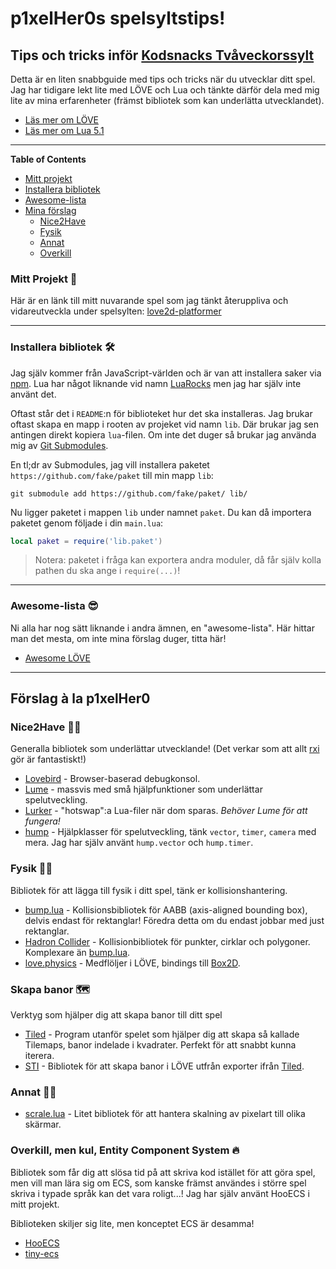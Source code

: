 # p1xelHer0s spelsyltstips!

## Tips och tricks inför [Kodsnacks Tvåveckorssylt](https://itch.io/jam/kodsnacks-2veckorssylt)

Detta är en liten snabbguide med tips och tricks när du utvecklar ditt spel. Jag har tidigare lekt lite med LÖVE och Lua och tänkte därför dela med mig lite av mina erfarenheter (främst bibliotek som kan underlätta utvecklandet).

* [Läs mer om LÖVE](https://love2d.org/)
* [Läs mer om Lua 5.1](https://www.lua.org/manual/5.1/)

---

**Table of Contents**

* [Mitt projekt](#mitt-projekt-)
* [Installera bibliotek](#installera-bibliotek-)
* [Awesome-lista](#awesome-lista-)
* [Mina förslag](#förslag-à-la-p1xelher0)
  * [Nice2Have](#nice2have-%EF%B8%8F)
  * [Fysik](#fysik-%EF%B8%8F)
  * [Annat](#annat-)
  * [Overkill](#overkill-men-kul-entity-component-system-)


### Mitt Projekt 👾
Här är en länk till mitt nuvarande spel som jag tänkt återuppliva och vidareutveckla under spelsylten: [love2d-platformer](https://github.com/p1xelHer0/love2d-platformer)

---

### Installera bibliotek 🛠

Jag själv kommer från JavaScript-världen och är van att installera saker via [npm](https://www.npmjs.com/). Lua har något liknande vid namn [LuaRocks](https://luarocks.org/) men jag har själv inte använt det.

Oftast står det i `README`:n för biblioteket hur det ska installeras. Jag brukar oftast skapa en mapp i rooten av projeket vid namn `lib`. Där brukar jag sen antingen direkt kopiera `lua`-filen. Om inte det duger så brukar jag använda mig av [Git Submodules](https://git-scm.com/book/en/v2/Git-Tools-Submodules). 

En tl;dr av Submodules, jag vill installera paketet `https://github.com/fake/paket` till min mapp `lib`:
```
git submodule add https://github.com/fake/paket/ lib/
```

Nu ligger paketet i mappen `lib` under namnet `paket`. Du kan då importera paketet genom följade i din `main.lua`:

```lua
local paket = require('lib.paket')
```

> Notera: paketet i fråga kan exportera andra moduler, då får själv kolla pathen du ska ange i `require(...)`!

---

### Awesome-lista 😎

Ni alla har nog sätt liknande i andra ämnen, en "awesome-lista". Här hittar man det mesta, om inte mina förslag duger, titta här!

- [Awesome LÖVE](https://github.com/love2d-community/awesome-love2d)

---

## Förslag à la p1xelHer0

### Nice2Have 💆‍♀️

Generalla bibliotek som underlättar utvecklande! (Det verkar som att allt [rxi](https://github.com/rxi/) gör är fantastiskt!)

- [Lovebird](https://github.com/rxi/lovebird) - Browser-baserad debugkonsol.
- [Lume](https://github.com/rxi/lume) - massvis med små hjälpfunktioner som underlättar spelutveckling.
- [Lurker](https://github.com/rxi/lurker) - "hotswap":a Lua-filer när dom sparas. _Behöver Lume för att fungera!_
- [hump](https://hump.readthedocs.io/en/latest/index.html) - Hjälpklasser för spelutveckling, tänk `vector`, `timer`, `camera` med mera. Jag har själv använt `hump.vector` och `hump.timer`.

### Fysik 🤼‍♀️

Bibliotek för att lägga till fysik i ditt spel, tänk er kollisionshantering.

- [bump.lua](https://github.com/kikito/bump.lua) - Kollisionsbibliotek för AABB (axis-aligned bounding box), delvis endast för rektanglar! Föredra detta om du endast jobbar med just rektanglar.
- [Hadron Collider](https://hc.readthedocs.io/en/latest/) - Kollisionbibliotek för punkter, cirklar och polygoner. Komplexare än [bump.lua](#bump.lua).
- [love.physics](https://love2d.org/wiki/love.physics) - Medflöljer i LÖVE, bindings till [Box2D](http://box2d.org/).

### Skapa banor 🗺

Verktyg som hjälper dig att skapa banor till ditt spel

- [Tiled](https://www.mapeditor.org) - Program utanför spelet som hjälper dig att skapa så kallade Tilemaps, banor indelade i kvadrater. Perfekt för att snabbt kunna iterera.
- [STI](https://github.com/karai17/Simple-Tiled-Implementation) - Bibliotek för att skapa banor i LÖVE utfrån exporter ifrån [Tiled](#Tiled).

### Annat 🤷‍♀️

* [scrale.lua](https://github.com/MartyMaro/scrale) - Litet bibliotek för att hantera skalning av pixelart till olika skärmar.

### Overkill, men kul, Entity Component System 🔥

Bibliotek som får dig att slösa tid på att skriva kod istället för att göra spel, men vill man lära sig om ECS, som kanske främst användes i större spel skriva i typade språk kan det vara roligt...! Jag har själv använt HooECS i mitt projekt.

Biblioteken skiljer sig lite, men konceptet ECS är desamma!

* [HooECS](https://github.com/Hooodini/HooECS)
* [tiny-ecs](https://github.com/bakpakin/tiny-ecs/)

